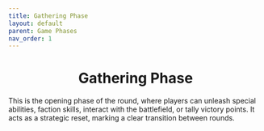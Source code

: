 ```yaml
---
title: Gathering Phase
layout: default
parent: Game Phases
nav_order: 1
---
```

<link rel="stylesheet" href="style.css">

<h1 style="text-align: center;"><b> Gathering Phase</b></h1>

This is the opening phase of the round, where players can unleash special abilities, faction
skills, interact with the battlefield, or tally victory points. It acts as a strategic reset, marking a
clear transition between rounds.
